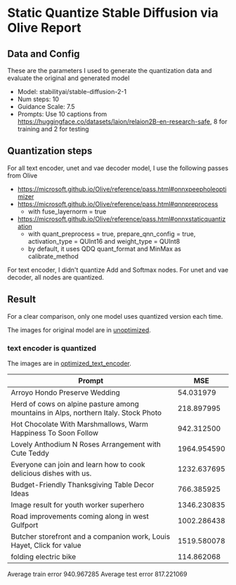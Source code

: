 # Static Quantize Stable Diffusion via Olive Report

## Data and Config

These are the parameters I used to generate the quantization data and evaluate the original and generated model

- Model: stabilityai/stable-diffusion-2-1
- Num steps: 10
- Guidance Scale: 7.5
- Prompts: Use 10 captions from https://huggingface.co/datasets/laion/relaion2B-en-research-safe, 8 for training and 2 for testing

## Quantization steps

For all text encoder, unet and vae decoder model, I use the following passes from Olive

- https://microsoft.github.io/Olive/reference/pass.html#onnxpeepholeoptimizer
- https://microsoft.github.io/Olive/reference/pass.html#qnnpreprocess
    + with fuse_layernorm = true
- https://microsoft.github.io/Olive/reference/pass.html#onnxstaticquantization
    + with quant_preprocess = true, prepare_qnn_config = true, activation_type = QUInt16 and weight_type = QUInt8
    + by default, it uses QDQ quant_format and MinMax as calibrate_method

For text encoder, I didn't quantize Add and Softmax nodes. For unet and vae decoder, all nodes are quantized.

## Result

For a clear comparison, only one model uses quantized version each time.

The images for original model are in [unoptimized](./unoptimized).

### text encoder is quantized

The images are in [optimized_text_encoder](./optimized_text_encoder).

| Prompt | MSE |
|-|-|
| Arroyo Hondo Preserve Wedding | 54.031979 |
| Herd of cows on alpine pasture among mountains in Alps, northern Italy. Stock Photo | 218.897995 |
| Hot Chocolate With Marshmallows, Warm Happiness To Soon Follow | 942.312500 |
| Lovely Anthodium N Roses Arrangement with Cute Teddy | 1964.954590 |
| Everyone can join and learn how to cook delicious dishes with us. | 1232.637695 |
| Budget-Friendly Thanksgiving Table Decor Ideas | 766.385925 |
| Image result for youth worker superhero | 1346.230835 |
| Road improvements coming along in west Gulfport | 1002.286438 |
| Butcher storefront and a companion work, Louis Hayet, Click for value | 1519.580078 |
| folding electric bike | 114.862068 |

Average train error 940.967285
Average test error 817.221069
